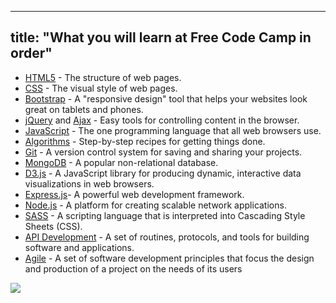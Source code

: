 
---
title: "What you will learn at Free Code Camp in order"
---

*   [HTML5](https://developer.mozilla.org/en-US/docs/Web/HTML) - The structure of web pages.
*   [CSS](https://developer.mozilla.org/en-US/docs/Web/CSS) - The visual style of web pages.
*   [Bootstrap](http://getbootstrap.com/) - A "responsive design" tool that helps your websites look great on tablets and phones.
*   [jQuery](https://jquery.com/) and [Ajax](https://developer.mozilla.org/en-US/docs/AJAX) - Easy tools for controlling content in the browser.
*   [JavaScript](https://developer.mozilla.org/en-US/docs/Web/JavaScript) - The one programming language that all web browsers use.
*   [Algorithms](https://en.wikipedia.org/wiki/Algorithm) - Step-by-step recipes for getting things done.
*   [Git](https://git-scm.com/) - A version control system for saving and sharing your projects.
*   [MongoDB](https://www.mongodb.org/) - A popular non-relational database.
*   [D3.js](http://d3js.org/) - A JavaScript library for producing dynamic, interactive data visualizations in web browsers.
*   [Express.js](http://expressjs.com/)- A powerful web development framework.
*   [Node.js](https://nodejs.org/) - A platform for creating scalable network applications.
*   [SASS](http://sass-lang.com/) - A scripting language that is interpreted into Cascading Style Sheets (CSS).
*   [API Development](https://en.wikipedia.org/wiki/Application_programming_interface) - A set of routines, protocols, and tools for building software and applications.
*   [Agile](https://en.wikipedia.org/wiki/Agile_software_development) - A set of software development principles that focus the design and production of a project on the needs of its users

![](http://2.bp.blogspot.com/-CPfmVm56c7c/VTwEpZkHBtI/AAAAAAAAAks/0dEwiH-DjEE/s1600/curriculum-diagram-full.jpg%7Cwidth=600px)
